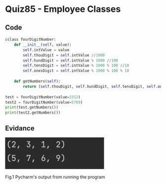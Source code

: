 # Quiz85 - Employee Classes
## Code
```.py
cclass fourDigitNumber:
    def __init__(self, value):
        self.intValue = value
        self.thouDigit = self.intValue //1000
        self.hundDigit = self.intValue % 1000 //100
        self.tensDigit = self.intValue % 1000 % 100 //10
        self.onesDigit = self.intValue % 1000 % 100 % 10

    def getNumbers(self):
        return (self.thouDigit, self.hundDigit, self.tensDigit, self.onesDigit)

test = fourDigitNumber(value=2312)
test2 = fourDigitNumber(value=5769)
print(test.getNumbers())
print(test2.getNumbers())
```
## Evidance
![](https://github.com/MeisaChi/Year2/blob/main/photo/quiz84.png)

Fig.1 Pycharm's output from running the program
